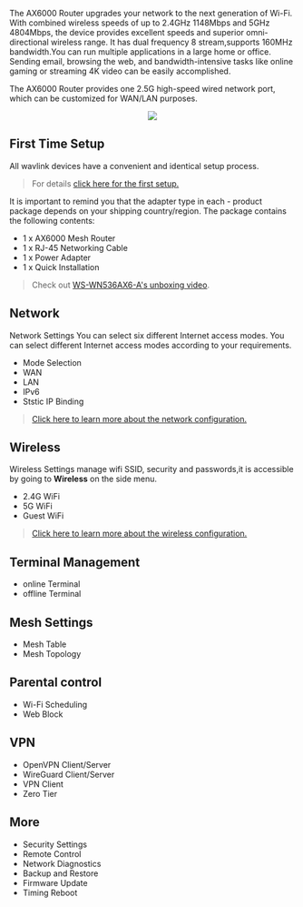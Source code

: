 
The AX6000 Router upgrades your network to the next generation of Wi-Fi. With combined wireless speeds of up to 2.4GHz 1148Mbps and 5GHz  4804Mbps, the device provides excellent speeds and superior omni-directional wireless range. It has dual frequency 8 stream,supports 160MHz bandwidth.You can run multiple applications in a large home or office. Sending email, browsing the web, and bandwidth-intensive tasks like online gaming or streaming 4K video can be easily accomplished. 

The AX6000 Router provides one 2.5G high-speed wired network port, which can be customized for WAN/LAN purposes.
<div style="text-align: center;">
    <img class="boxshadow" src="/images/536ax601.png">
</div>

## First Time Setup
All wavlink devices have a convenient and identical setup process. 
> For details [click here for the first setup.](/FAQ/first_time_setup/)

It is important to remind you that the adapter type in each - product package depends on your shipping country/region.
The package contains the following contents:


- 1 x AX6000  Mesh Router
- 1 x RJ-45 Networking Cable  
- 1 x Power  Adapter 
- 1 x Quick Installation

>Check out [WS-WN536AX6-A's unboxing video](/video_library/unboxing_first_set_up/).


## Network
Network Settings You can select six different Internet access modes. You can select different Internet access modes according to your requirements.
- Mode Selection
- WAN
- LAN
- IPv6
- Ststic IP Binding
> [Click here to learn more about the network configuration.](/feature_guide/pattern_selection/)


## Wireless
Wireless Settings manage wifi SSID, security and passwords,it is accessible by going to __Wireless__ on the side menu.
- 2.4G WiFi
- 5G WiFi
- Guest WiFi
> [Click here to learn more about the wireless configuration.](/feature_guide/wireless/)


## Terminal Management
- online Terminal
- offline Terminal

## Mesh Settings
- Mesh Table
- Mesh Topology

## Parental control
- Wi-Fi Scheduling
- Web Block

## VPN
- OpenVPN Client/Server
- WireGuard Client/Server
- VPN Client
- Zero Tier
## More
- Security Settings
- Remote Control
- Network Diagnostics
- Backup and Restore
- Firmware Update
- Timing Reboot

